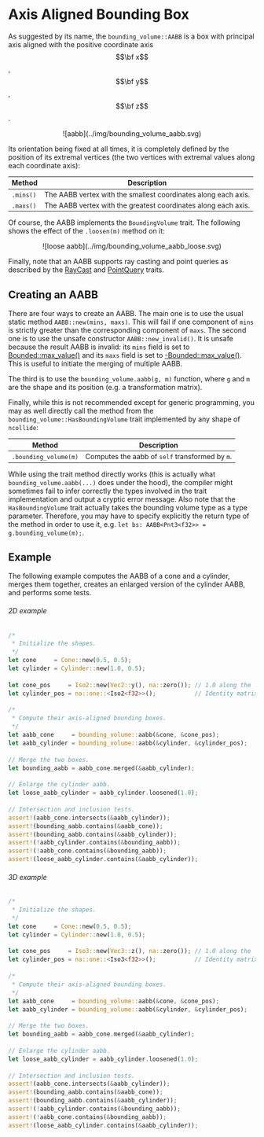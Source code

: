 # Axis Aligned Bounding Box

As suggested by its name, the `bounding_volume::AABB` is a box with principal
axis aligned with the positive coordinate axis $$\bf x$$, $$\bf y$$, $$\bf z$$.

<center>
![aabb](../img/bounding_volume_aabb.svg)
</center>

Its orientation being fixed at all times, it is completely defined by the
position of its extremal vertices (the two vertices with extremal values along
each coordinate axis):

| Method   | Description                                                    |
|--        | --                                                             |
| `.mins()` | The AABB vertex with the smallest coordinates along each axis. |
| `.maxs()` | The AABB vertex with the greatest coordinates along each axis. |


Of course, the AABB implements the `BoundingVolume` trait. The
following shows the effect of the `.loosen(m)` method on it:

<center>
![loose aabb](../img/bounding_volume_aabb_loose.svg)
</center>

Finally, note that an AABB supports ray casting and point queries as described
by the [RayCast](../ray_casting/index.html) and
[PointQuery](../point_query/index.html) traits.

## Creating an AABB
There are four ways to create an AABB. The main one is to use the usual
static method `AABB::new(mins, maxs)`. This will fail if one component of
`mins` is strictly greater than the corresponding component of `maxs`. The
second one is to use the unsafe constructor `AABB::new_invalid()`. It is unsafe
because the result AABB is invalid: its `mins` field is set to
[Bounded::max_value()](http://doc.rust-lang.org/std/num/trait.Bounded.html) and
its `maxs` field is set to
[-Bounded::max_value()](http://doc.rust-lang.org/std/num/trait.Bounded.html).
This is useful to initiate the merging of multiple AABB.

The third is to use the `bounding_volume.aabb(g, m)` function, where `g` and
`m` are the shape and its position (e.g. a transformation matrix).

Finally, while this is not recommended except for generic programming, you may
as well directly call the method from the `bounding_volume::HasBoundingVolume`
trait implemented by any shape of `ncollide`:

| Method                | Description                                                |
|--                     | --                                                         |
| `.bounding_volume(m)` | Computes the aabb of `self` transformed by `m`. |

While using the trait method directly works (this is actually what
`bounding_volume.aabb(...)` does under the hood), the compiler might
sometimes fail to infer correctly the types involved in the trait
implementation and output a cryptic error message. Also note that the
`HasBoundingVolume` trait actually takes the bounding volume type as a type
parameter. Therefore, you may have to specify explicitly the return type of
the method in order to use it, e.g. `let bs: AABB<Pnt3<f32>> =
g.bounding_volume(m);`.

## Example

The following example computes the AABB of a cone and a cylinder,
merges them together, creates an enlarged version of the cylinder AABB, and
performs some tests.

###### 2D example <span class="d2" onclick="window.open('https://raw.githubusercontent.com/sebcrozet/ncollide/master/examples/aabb2d.rs')"></span>
```rust
/*
 * Initialize the shapes.
 */
let cone     = Cone::new(0.5, 0.5);
let cylinder = Cylinder::new(1.0, 0.5);

let cone_pos     = Iso2::new(Vec2::y(), na::zero()); // 1.0 along the `y` axis.
let cylinder_pos = na::one::<Iso2<f32>>();           // Identity matrix.

/*
 * Compute their axis-aligned bounding boxes.
 */
let aabb_cone     = bounding_volume::aabb(&cone, &cone_pos);
let aabb_cylinder = bounding_volume::aabb(&cylinder, &cylinder_pos);

// Merge the two boxes.
let bounding_aabb = aabb_cone.merged(&aabb_cylinder);

// Enlarge the cylinder aabb.
let loose_aabb_cylinder = aabb_cylinder.loosened(1.0);

// Intersection and inclusion tests.
assert!(aabb_cone.intersects(&aabb_cylinder));
assert!(bounding_aabb.contains(&aabb_cone));
assert!(bounding_aabb.contains(&aabb_cylinder));
assert!(!aabb_cylinder.contains(&bounding_aabb));
assert!(!aabb_cone.contains(&bounding_aabb));
assert!(loose_aabb_cylinder.contains(&aabb_cylinder));
```

###### 3D example <span class="d3" onclick="window.open('https://raw.githubusercontent.com/sebcrozet/ncollide/master/examples/aabb3d.rs')"></span>
```rust
/*
 * Initialize the shapes.
 */
let cone     = Cone::new(0.5, 0.5);
let cylinder = Cylinder::new(1.0, 0.5);

let cone_pos     = Iso3::new(Vec3::z(), na::zero()); // 1.0 along the `z` axis.
let cylinder_pos = na::one::<Iso3<f32>>();           // Identity matrix.

/*
 * Compute their axis-aligned bounding boxes.
 */
let aabb_cone     = bounding_volume::aabb(&cone, &cone_pos);
let aabb_cylinder = bounding_volume::aabb(&cylinder, &cylinder_pos);

// Merge the two boxes.
let bounding_aabb = aabb_cone.merged(&aabb_cylinder);

// Enlarge the cylinder aabb.
let loose_aabb_cylinder = aabb_cylinder.loosened(1.0);

// Intersection and inclusion tests.
assert!(aabb_cone.intersects(&aabb_cylinder));
assert!(bounding_aabb.contains(&aabb_cone));
assert!(bounding_aabb.contains(&aabb_cylinder));
assert!(!aabb_cylinder.contains(&bounding_aabb));
assert!(!aabb_cone.contains(&bounding_aabb));
assert!(loose_aabb_cylinder.contains(&aabb_cylinder));
```
